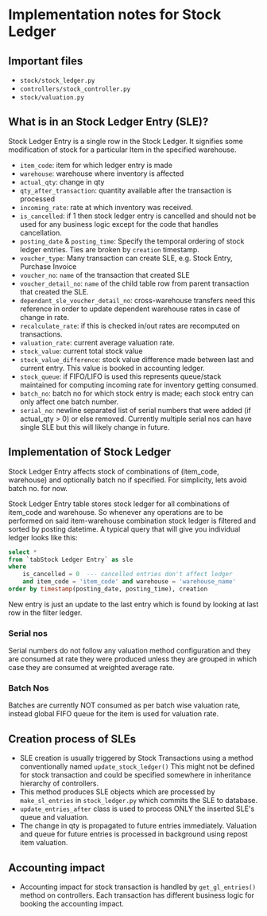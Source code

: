 # Implementation notes for Stock Ledger


## Important files

- `stock/stock_ledger.py`
- `controllers/stock_controller.py`
- `stock/valuation.py`

## What is in an Stock Ledger Entry (SLE)?

Stock Ledger Entry is a single row in the Stock Ledger. It signifies some
modification of stock for a particular Item in the specified warehouse.

- `item_code`: item for which ledger entry is made
- `warehouse`: warehouse where inventory is affected
- `actual_qty`: change in qty
- `qty_after_transaction`: quantity available after the transaction is processed
- `incoming_rate`: rate at which inventory was received.
- `is_cancelled`: if 1 then stock ledger entry is cancelled and should not be used
for any business logic except for the code that handles cancellation.
- `posting_date` & `posting_time`: Specify the temporal ordering of stock ledger
  entries. Ties are broken by `creation` timestamp.
- `voucher_type`: Many transaction can create SLE, e.g. Stock Entry, Purchase
  Invoice
- `voucher_no`: `name` of the transaction that created SLE
- `voucher_detail_no`: `name` of the child table row from parent transaction
  that created the SLE.
- `dependant_sle_voucher_detail_no`: cross-warehouse transfers need this
  reference in order to update dependent warehouse rates in case of change in
  rate.
- `recalculate_rate`: if this is checked in/out rates are recomputed on
  transactions.
- `valuation_rate`: current average valuation rate.
- `stock_value`: current total stock value
- `stock_value_difference`: stock value difference made between last and current
  entry. This value is booked in accounting ledger.
- `stock_queue`: if FIFO/LIFO is used this represents queue/stack maintained for
  computing incoming rate for inventory getting consumed.
- `batch_no`: batch no for which stock entry is made; each stock entry can only
  affect one batch number.
- `serial_no`: newline separated list of serial numbers that were added (if
  actual_qty > 0) or else removed. Currently multiple serial nos can have single
  SLE but this will likely change in future.


## Implementation of Stock Ledger

Stock Ledger Entry affects stock of combinations of (item_code, warehouse) and
optionally batch no if specified. For simplicity, lets avoid batch no. for now.


Stock Ledger Entry table stores stock ledger for all combinations of item_code
and warehouse. So whenever any operations are to be performed on said
item-warehouse combination stock ledger is filtered and sorted by posting
datetime. A typical query that will give you individual ledger looks like this:

```sql
select *
from `tabStock Ledger Entry` as sle
where
    is_cancelled = 0  --- cancelled entries don't affect ledger
    and item_code = 'item_code' and warehouse = 'warehouse_name'
order by timestamp(posting_date, posting_time), creation
```

New entry is just an update to the last entry which is found by looking at last
row in the filter ledger.


### Serial nos

Serial numbers do not follow any valuation method configuration and they are
consumed at rate they were produced unless they are grouped in which case they
are consumed at weighted average rate.


### Batch Nos

Batches are currently NOT consumed as per batch wise valuation rate, instead
global FIFO queue for the item is used for valuation rate.


## Creation process of SLEs

- SLE creation is usually triggered by Stock Transactions using a method
  conventionally named `update_stock_ledger()` This might not be defined for
  stock transaction and could be specified somewhere in inheritance hierarchy of
  controllers.
- This method produces SLE objects which are processed by `make_sl_entries` in
  `stock_ledger.py` which commits the SLE to database.
- `update_entries_after` class is used to process ONLY the inserted SLE's queue
  and valuation.
- The change in qty is propagated to future entries immediately. Valuation and
  queue for future entries is processed in background using repost item
  valuation.


## Accounting impact

- Accounting impact for stock transaction is handled by `get_gl_entries()`
  method on controllers. Each transaction has different business logic for
  booking the accounting impact.
